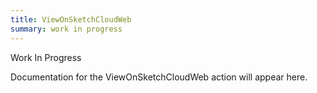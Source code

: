 ```yaml
---
title: ViewOnSketchCloudWeb
summary: work in progress
---
```


Work In Progress

Documentation for the ViewOnSketchCloudWeb action will appear here.
